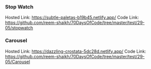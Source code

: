 ### Stop Watch 
Hosted Link: https://subtle-paletas-b19b45.netlify.app/
Code Link: https://github.com/reem-shaikh/70DaysOfCode/tree/master/test/29-05/stopwatch

### Carousel 
Hosted Link: https://dazzling-crostata-5dc28d.netlify.app/
Code Link: https://github.com/reem-shaikh/70DaysOfCode/tree/master/test/29-05/Carousel